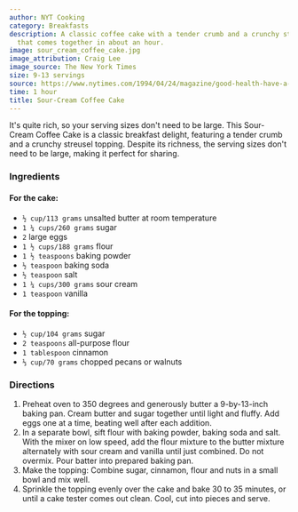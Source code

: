 ```yaml
---
author: NYT Cooking
category: Breakfasts
description: A classic coffee cake with a tender crumb and a crunchy streusel topping
  that comes together in about an hour.
image: sour_cream_coffee_cake.jpg
image_attribution: Craig Lee
image_source: The New York Times
size: 9-13 servings
source: https://www.nytimes.com/1994/04/24/magazine/good-health-have-a-nice-breakfast.html
time: 1 hour
title: Sour-Cream Coffee Cake
---
```


It's quite rich, so your serving sizes don't need to be large. This Sour-Cream Coffee Cake is a classic breakfast delight, featuring a tender crumb and a crunchy streusel topping. Despite its richness, the serving sizes don't need to be large, making it perfect for sharing.

### Ingredients

#### For the cake:

* `½ cup/113 grams` unsalted butter at room temperature 
* `1 ¼ cups/260 grams` sugar 
* `2` large eggs 
* `1 ½ cups/188 grams` flour 
* `1 ½ teaspoons` baking powder 
* `½ teaspoon` baking soda 
* `½ teaspoon` salt 
* `1 ¼ cups/300 grams` sour cream 
* `1 teaspoon` vanilla 

#### For the topping:

* `½ cup/104 grams` sugar 
* `2 teaspoons` all-purpose flour 
* `1 tablespoon` cinnamon 
* `⅓ cup/70 grams` chopped pecans or walnuts 

### Directions

1. Preheat oven to 350 degrees and generously butter a 9-by-13-inch baking pan. Cream butter and sugar together until light and fluffy. Add eggs one at a time, beating well after each addition.
2. In a separate bowl, sift flour with baking powder, baking soda and salt. With the mixer on low speed, add the flour mixture to the butter mixture alternately with sour cream and vanilla until just combined. Do not overmix. Pour batter into prepared baking pan.
3. Make the topping: Combine sugar, cinnamon, flour and nuts in a small bowl and mix well.
4. Sprinkle the topping evenly over the cake and bake 30 to 35 minutes, or until a cake tester comes out clean. Cool, cut into pieces and serve.